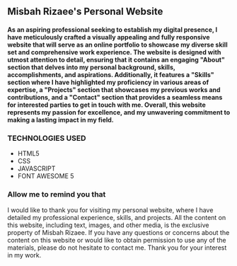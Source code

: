 ## Misbah Rizaee's Personal Website
#### As an aspiring professional seeking to establish my digital presence, I have meticulously crafted a visually appealing and fully responsive website that will serve as an online portfolio to showcase my diverse skill set and comprehensive work experience. The website is designed with utmost attention to detail, ensuring that it contains an engaging "About" section that delves into my personal background, skills, accomplishments, and aspirations. Additionally, it features a "Skills" section where I have highlighted my proficiency in various areas of expertise, a "Projects" section that showcases my previous works and contributions, and a "Contact" section that provides a seamless means for interested parties to get in touch with me. Overall, this website represents my passion for excellence, and my unwavering commitment to making a lasting impact in my field. 

### TECHNOLOGIES USED
* HTML5
* CSS
* JAVASCRIPT
* FONT AWESOME 5

### Allow me to remind you that
I would like to thank you for visiting my personal website, where I have detailed my professional experience, skills, and projects. All the content on this website, including text, images, and other media, is the exclusive property of Misbah Rizaee. If you have any questions or concerns about the content on this website or would like to obtain permission to use any of the materials, please do not hesitate to contact me. Thank you for your interest in my work.

<img src="">
